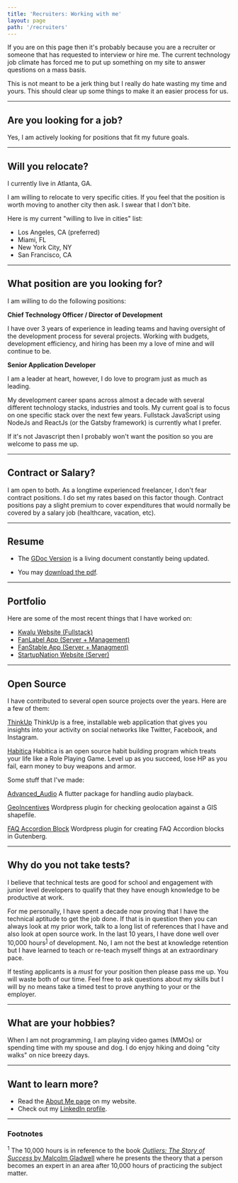 ```yaml
---
title: 'Recruiters: Working with me'
layout: page
path: '/recruiters'
---
```


If you are on this page then it's probably because you are a recruiter or someone that has requested to interview or hire me. The current technology job climate has forced me to put up something on my site to answer questions on a mass basis.

This is not meant to be a jerk thing but I really do hate wasting my time and yours. This should clear up some things to make it an easier process for us.

---

## Are you looking for a job?

Yes, I am actively looking for positions that fit my future goals.

---

## Will you relocate?

I currently live in Atlanta, GA.

I am willing to relocate to very specific cities. If you feel that the position is worth moving to another city then ask. I swear that I don't bite.

Here is my current "willing to live in cities" list:

- Los Angeles, CA (preferred)
- Miami, FL
- New York City, NY
- San Francisco, CA

---

## What position are you looking for?

I am willing to do the following positions:

**Chief Technology Officer / Director of Development**

I have over 3 years of experience in leading teams and having oversight of the development process for several projects. Working with budgets, development efficiency, and hiring has been my a love of mine and will continue to be.

**Senior Application Developer**

I am a leader at heart, however, I do love to program just as much as leading.

My development career spans across almost a decade with several different technology stacks, industries and tools. My current goal is to focus on one specific stack over the next few years. Fullstack JavaScript using NodeJs and ReactJs (or the Gatsby framework) is currently what I prefer.

If it's not Javascript then I probably won't want the position so you are welcome to pass me up.

---

## Contract or Salary?

I am open to both. As a longtime experienced freelancer, I don't fear contract positions. I do set my rates based on this factor though. Contract positions pay a slight premium to cover expenditures that would normally be covered by a salary job (healthcare, vacation, etc).

---

## Resume

- The [GDoc Version](https://docs.google.com/document/d/1jA2mhVEGurbhehPMYb_XDZ5yKxLYpQzI_VPudYZhyPU/edit?usp=sharing) is a living document constantly being updated.

- You may [download the pdf](https://drive.google.com/file/d/1yfLSbnHt-DS8LKdNZk9FsZdu3po4tY4M/view?usp=sharing).

---

## Portfolio

Here are some of the most recent things that I have worked on:

- [Kwalu Website (Fullstack)](https://kwalu.com)
- [FanLabel App (Server + Management)](https://fanlabel.com/)
- [FanStable App (Server + Managment)](https://playfanstable.com/)
- [StartupNation Website (Server)](https://startupnation.com/)

---

## Open Source

I have contributed to several open source projects over the years. Here are a few of them:

[ThinkUp](https://github.com/ThinkUpLLC/ThinkUp)
ThinkUp is a free, installable web application that gives you insights into your activity on social networks like Twitter, Facebook, and Instagram.

[Habitica](https://github.com/HabitRPG/habitica)
Habitica is an open source habit building program which treats your life like a Role Playing Game. Level up as you succeed, lose HP as you fail, earn money to buy weapons and armor.

Some stuff that I've made:

[Advanced_Audio](https://github.com/randi2kewl/advanced_audio)
A flutter package for handling audio playback.

[GeoIncentives](https://github.com/randi2kewl/geo_incentives)
Wordpress plugin for checking geolocation against a GIS shapefile.

[FAQ Accordion Block](https://github.com/randi2kewl/faq-accordion-block)
Wordpress plugin for creating FAQ Accordion blocks in Gutenberg.

---

## Why do you not take tests?

I believe that technical tests are good for school and engagement with junior level developers to qualify that they have enough knowledge to be productive at work.

For me personally, I have spent a decade now proving that I have the technical aptitude to get the job done. If that is in question then you can always look at my prior work, talk to a long list of references that I have and also look at open source work. In the last 10 years, I have done well over 10,000 hours<sup>[1](#footnote-1)</sup> of development. No, I am not the best at knowledge retention but I have learned to teach or re-teach myself things at an extraordinary pace.

If testing applicants is a _must_ for your position then please pass me up. You will waste both of our time. Feel free to ask questions about my skills but I will by no means take a timed test to prove anything to your or the employer.

---

## What are your hobbies?

When I am not programming, I am playing video games (MMOs) or spending time with my spouse and dog. I do enjoy hiking and doing "city walks" on nice breezy days.

---

## Want to learn more?

- Read the [About Me page](/about) on my website.
- Check out my [LinkedIn profile](https://www.linkedin.com/in/randilmiller/).

---

### Footnotes

<sup id="footnote-1">1</sup> The 10,000 hours is in reference to the book [_Outliers: The Story of Success_ by Malcolm Gladwell](https://www.amazon.com/Outliers-Story-Success-Malcolm-Gladwell/dp/0316017930/ref=sr_1_1?keywords=outliers&qid=1570322898&sr=8-1) where he presents the theory that a person becomes an expert in an area after 10,000 hours of practicing the subject matter.
